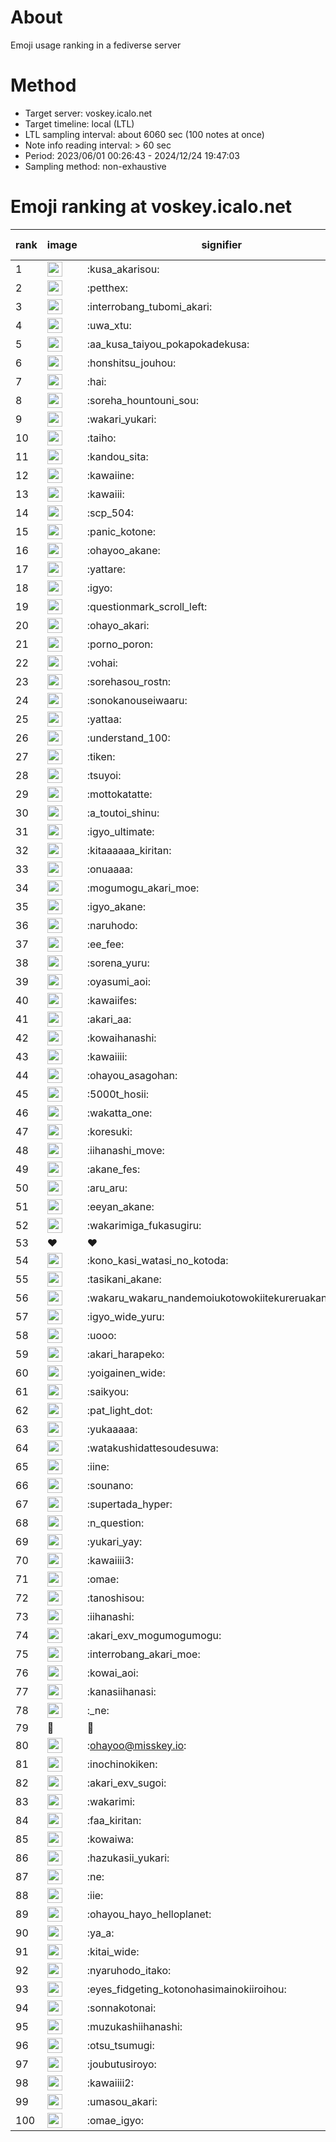 # About
Emoji usage ranking in a fediverse server

# Method
- Target server: voskey.icalo.net
- Target timeline: local (LTL)
- LTL sampling interval: about 6060 sec (100 notes at once)
- Note info reading interval: > 60 sec
- Period: 2023/06/01 00:26:43 - 2024/12/24 19:47:03 
- Sampling method: non-exhaustive

# Emoji ranking at voskey.icalo.net

|rank|image|signifier|type|frequency score|
|----|----|----|----|----|
|1|<img height="24" src="https://voskey.icalo.net/emoji/kusa_akarisou.webp">|:kusa_akarisou:|custom|36354|
|2|<img height="24" src="https://voskey.icalo.net/emoji/petthex.webp">|:petthex:|custom|28503|
|3|<img height="24" src="https://voskey.icalo.net/emoji/interrobang_tubomi_akari.webp">|:interrobang_tubomi_akari:|custom|14743|
|4|<img height="24" src="https://voskey.icalo.net/emoji/uwa_xtu.webp">|:uwa_xtu:|custom|12600|
|5|<img height="24" src="https://voskey.icalo.net/emoji/aa_kusa_taiyou_pokapokadekusa.webp">|:aa_kusa_taiyou_pokapokadekusa:|custom|11590|
|6|<img height="24" src="https://voskey.icalo.net/emoji/honshitsu_jouhou.webp">|:honshitsu_jouhou:|custom|10234|
|7|<img height="24" src="https://voskey.icalo.net/emoji/hai.webp">|:hai:|custom|8766|
|8|<img height="24" src="https://voskey.icalo.net/emoji/soreha_hountouni_sou.webp">|:soreha_hountouni_sou:|custom|7524|
|9|<img height="24" src="https://voskey.icalo.net/emoji/wakari_yukari.webp">|:wakari_yukari:|custom|7213|
|10|<img height="24" src="https://voskey.icalo.net/emoji/taiho.webp">|:taiho:|custom|6971|
|11|<img height="24" src="https://voskey.icalo.net/emoji/kandou_sita.webp">|:kandou_sita:|custom|6964|
|12|<img height="24" src="https://voskey.icalo.net/emoji/kawaiine.webp">|:kawaiine:|custom|6853|
|13|<img height="24" src="https://voskey.icalo.net/emoji/kawaiii.webp">|:kawaiii:|custom|6704|
|14|<img height="24" src="https://voskey.icalo.net/emoji/scp_504.webp">|:scp_504:|custom|6034|
|15|<img height="24" src="https://voskey.icalo.net/emoji/panic_kotone.webp">|:panic_kotone:|custom|5781|
|16|<img height="24" src="https://voskey.icalo.net/emoji/ohayoo_akane.webp">|:ohayoo_akane:|custom|5359|
|17|<img height="24" src="https://voskey.icalo.net/emoji/yattare.webp">|:yattare:|custom|4982|
|18|<img height="24" src="https://voskey.icalo.net/emoji/igyo.webp">|:igyo:|custom|4920|
|19|<img height="24" src="https://voskey.icalo.net/emoji/questionmark_scroll_left.webp">|:questionmark_scroll_left:|custom|4775|
|20|<img height="24" src="https://voskey.icalo.net/emoji/ohayo_akari.webp">|:ohayo_akari:|custom|4588|
|21|<img height="24" src="https://voskey.icalo.net/emoji/porno_poron.webp">|:porno_poron:|custom|4553|
|22|<img height="24" src="https://voskey.icalo.net/emoji/vohai.webp">|:vohai:|custom|4424|
|23|<img height="24" src="https://voskey.icalo.net/emoji/sorehasou_rostn.webp">|:sorehasou_rostn:|custom|4414|
|24|<img height="24" src="https://voskey.icalo.net/emoji/sonokanouseiwaaru.webp">|:sonokanouseiwaaru:|custom|4405|
|25|<img height="24" src="https://voskey.icalo.net/emoji/yattaa.webp">|:yattaa:|custom|4129|
|26|<img height="24" src="https://voskey.icalo.net/emoji/understand_100.webp">|:understand_100:|custom|3904|
|27|<img height="24" src="https://voskey.icalo.net/emoji/tiken.webp">|:tiken:|custom|3840|
|28|<img height="24" src="https://voskey.icalo.net/emoji/tsuyoi.webp">|:tsuyoi:|custom|3820|
|29|<img height="24" src="https://voskey.icalo.net/emoji/mottokatatte.webp">|:mottokatatte:|custom|3723|
|30|<img height="24" src="https://voskey.icalo.net/emoji/a_toutoi_shinu.webp">|:a_toutoi_shinu:|custom|3636|
|31|<img height="24" src="https://voskey.icalo.net/emoji/igyo_ultimate.webp">|:igyo_ultimate:|custom|3528|
|32|<img height="24" src="https://voskey.icalo.net/emoji/kitaaaaaa_kiritan.webp">|:kitaaaaaa_kiritan:|custom|3488|
|33|<img height="24" src="https://voskey.icalo.net/emoji/onuaaaa.webp">|:onuaaaa:|custom|3301|
|34|<img height="24" src="https://voskey.icalo.net/emoji/mogumogu_akari_moe.webp">|:mogumogu_akari_moe:|custom|3083|
|35|<img height="24" src="https://voskey.icalo.net/emoji/igyo_akane.webp">|:igyo_akane:|custom|3070|
|36|<img height="24" src="https://voskey.icalo.net/emoji/naruhodo.webp">|:naruhodo:|custom|3039|
|37|<img height="24" src="https://voskey.icalo.net/emoji/ee_fee.webp">|:ee_fee:|custom|3035|
|38|<img height="24" src="https://voskey.icalo.net/emoji/sorena_yuru.webp">|:sorena_yuru:|custom|2935|
|39|<img height="24" src="https://voskey.icalo.net/emoji/oyasumi_aoi.webp">|:oyasumi_aoi:|custom|2923|
|40|<img height="24" src="https://voskey.icalo.net/emoji/kawaiifes.webp">|:kawaiifes:|custom|2908|
|41|<img height="24" src="https://voskey.icalo.net/emoji/akari_aa.webp">|:akari_aa:|custom|2841|
|42|<img height="24" src="https://voskey.icalo.net/emoji/kowaihanashi.webp">|:kowaihanashi:|custom|2819|
|43|<img height="24" src="https://voskey.icalo.net/emoji/kawaiiii.webp">|:kawaiiii:|custom|2795|
|44|<img height="24" src="https://voskey.icalo.net/emoji/ohayou_asagohan.webp">|:ohayou_asagohan:|custom|2695|
|45|<img height="24" src="https://voskey.icalo.net/emoji/5000t_hosii.webp">|:5000t_hosii:|custom|2645|
|46|<img height="24" src="https://voskey.icalo.net/emoji/wakatta_one.webp">|:wakatta_one:|custom|2602|
|47|<img height="24" src="https://voskey.icalo.net/emoji/koresuki.webp">|:koresuki:|custom|2582|
|48|<img height="24" src="https://voskey.icalo.net/emoji/iihanashi_move.webp">|:iihanashi_move:|custom|2577|
|49|<img height="24" src="https://voskey.icalo.net/emoji/akane_fes.webp">|:akane_fes:|custom|2562|
|50|<img height="24" src="https://voskey.icalo.net/emoji/aru_aru.webp">|:aru_aru:|custom|2549|
|51|<img height="24" src="https://voskey.icalo.net/emoji/eeyan_akane.webp">|:eeyan_akane:|custom|2545|
|52|<img height="24" src="https://voskey.icalo.net/emoji/wakarimiga_fukasugiru.webp">|:wakarimiga_fukasugiru:|custom|2511|
|53|❤|❤|unicode|2486|
|54|<img height="24" src="https://voskey.icalo.net/emoji/kono_kasi_watasi_no_kotoda.webp">|:kono_kasi_watasi_no_kotoda:|custom|2440|
|55|<img height="24" src="https://voskey.icalo.net/emoji/tasikani_akane.webp">|:tasikani_akane:|custom|2404|
|56|<img height="24" src="https://voskey.icalo.net/emoji/wakaru_wakaru_nandemoiukotowokiitekureruakanetyan.webp">|:wakaru_wakaru_nandemoiukotowokiitekureruakanetyan:|custom|2392|
|57|<img height="24" src="https://voskey.icalo.net/emoji/igyo_wide_yuru.webp">|:igyo_wide_yuru:|custom|2372|
|58|<img height="24" src="https://voskey.icalo.net/emoji/uooo.webp">|:uooo:|custom|2353|
|59|<img height="24" src="https://voskey.icalo.net/emoji/akari_harapeko.webp">|:akari_harapeko:|custom|2327|
|60|<img height="24" src="https://voskey.icalo.net/emoji/yoigainen_wide.webp">|:yoigainen_wide:|custom|2269|
|61|<img height="24" src="https://voskey.icalo.net/emoji/saikyou.webp">|:saikyou:|custom|2255|
|62|<img height="24" src="https://voskey.icalo.net/emoji/pat_light_dot.webp">|:pat_light_dot:|custom|2249|
|63|<img height="24" src="https://voskey.icalo.net/emoji/yukaaaaa.webp">|:yukaaaaa:|custom|2235|
|64|<img height="24" src="https://voskey.icalo.net/emoji/watakushidattesoudesuwa.webp">|:watakushidattesoudesuwa:|custom|2205|
|65|<img height="24" src="https://voskey.icalo.net/emoji/iine.webp">|:iine:|custom|2115|
|66|<img height="24" src="https://voskey.icalo.net/emoji/sounano.webp">|:sounano:|custom|2065|
|67|<img height="24" src="https://voskey.icalo.net/emoji/supertada_hyper.webp">|:supertada_hyper:|custom|2042|
|68|<img height="24" src="https://voskey.icalo.net/emoji/n_question.webp">|:n_question:|custom|1980|
|69|<img height="24" src="https://voskey.icalo.net/emoji/yukari_yay.webp">|:yukari_yay:|custom|1967|
|70|<img height="24" src="https://voskey.icalo.net/emoji/kawaiiii3.webp">|:kawaiiii3:|custom|1966|
|71|<img height="24" src="https://voskey.icalo.net/emoji/omae.webp">|:omae:|custom|1932|
|72|<img height="24" src="https://voskey.icalo.net/emoji/tanoshisou.webp">|:tanoshisou:|custom|1919|
|73|<img height="24" src="https://voskey.icalo.net/emoji/iihanashi.webp">|:iihanashi:|custom|1858|
|74|<img height="24" src="https://voskey.icalo.net/emoji/akari_exv_mogumogumogu.webp">|:akari_exv_mogumogumogu:|custom|1828|
|75|<img height="24" src="https://voskey.icalo.net/emoji/interrobang_akari_moe.webp">|:interrobang_akari_moe:|custom|1811|
|76|<img height="24" src="https://voskey.icalo.net/emoji/kowai_aoi.webp">|:kowai_aoi:|custom|1786|
|77|<img height="24" src="https://voskey.icalo.net/emoji/kanasiihanasi.webp">|:kanasiihanasi:|custom|1771|
|78|<img height="24" src="https://voskey.icalo.net/emoji/_ne.webp">|:_ne:|custom|1766|
|79|🤔|🤔|unicode|1726|
|80|<img height="24" src="https://voskey.icalo.net/emoji/ohayoo.webp">|:ohayoo@misskey.io:|custom|1710|
|81|<img height="24" src="https://voskey.icalo.net/emoji/inochinokiken.webp">|:inochinokiken:|custom|1707|
|82|<img height="24" src="https://voskey.icalo.net/emoji/akari_exv_sugoi.webp">|:akari_exv_sugoi:|custom|1691|
|83|<img height="24" src="https://voskey.icalo.net/emoji/wakarimi.webp">|:wakarimi:|custom|1685|
|84|<img height="24" src="https://voskey.icalo.net/emoji/faa_kiritan.webp">|:faa_kiritan:|custom|1685|
|85|<img height="24" src="https://voskey.icalo.net/emoji/kowaiwa.webp">|:kowaiwa:|custom|1675|
|86|<img height="24" src="https://voskey.icalo.net/emoji/hazukasii_yukari.webp">|:hazukasii_yukari:|custom|1636|
|87|<img height="24" src="https://voskey.icalo.net/emoji/ne.webp">|:ne:|custom|1632|
|88|<img height="24" src="https://voskey.icalo.net/emoji/iie.webp">|:iie:|custom|1626|
|89|<img height="24" src="https://voskey.icalo.net/emoji/ohayou_hayo_helloplanet.webp">|:ohayou_hayo_helloplanet:|custom|1623|
|90|<img height="24" src="https://voskey.icalo.net/emoji/ya_a.webp">|:ya_a:|custom|1622|
|91|<img height="24" src="https://voskey.icalo.net/emoji/kitai_wide.webp">|:kitai_wide:|custom|1609|
|92|<img height="24" src="https://voskey.icalo.net/emoji/nyaruhodo_itako.webp">|:nyaruhodo_itako:|custom|1549|
|93|<img height="24" src="https://voskey.icalo.net/emoji/eyes_fidgeting_kotonohasimainokiiroihou.webp">|:eyes_fidgeting_kotonohasimainokiiroihou:|custom|1539|
|94|<img height="24" src="https://voskey.icalo.net/emoji/sonnakotonai.webp">|:sonnakotonai:|custom|1522|
|95|<img height="24" src="https://voskey.icalo.net/emoji/muzukashiihanashi.webp">|:muzukashiihanashi:|custom|1469|
|96|<img height="24" src="https://voskey.icalo.net/emoji/otsu_tsumugi.webp">|:otsu_tsumugi:|custom|1464|
|97|<img height="24" src="https://voskey.icalo.net/emoji/joubutusiroyo.webp">|:joubutusiroyo:|custom|1463|
|98|<img height="24" src="https://voskey.icalo.net/emoji/kawaiiii2.webp">|:kawaiiii2:|custom|1443|
|99|<img height="24" src="https://voskey.icalo.net/emoji/umasou_akari.webp">|:umasou_akari:|custom|1415|
|100|<img height="24" src="https://voskey.icalo.net/emoji/omae_igyo.webp">|:omae_igyo:|custom|1387|
